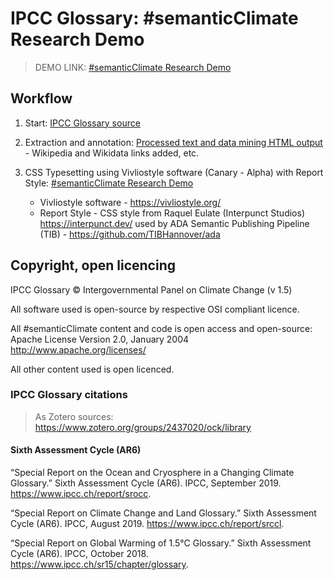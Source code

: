 # IPCC Glossary: #semanticClimate Research Demo

> DEMO LINK: [#semanticClimate Research Demo](https://vivliostyle.vercel.app/#src=https://raw.githubusercontent.com/semanticClimate/glossary-demo/main/html/index.html)

## Workflow

  1. Start: [IPCC Glossary source](https://apps.ipcc.ch/glossary/)

  2. Extraction and annotation: [Processed text and data mining HTML output](https://github.com/semanticClimate/semanticClimate/blob/main/ipcc/ar6/test/total_glossary/new_total_demo.html) - Wikipedia and Wikidata links added, etc.

  3. CSS Typesetting using Vivliostyle software (Canary - Alpha) with Report Style: [#semanticClimate Research Demo](https://vivliostyle.vercel.app/#src=https://raw.githubusercontent.com/semanticClimate/glossary-demo/main/html/index.html)
     - Vivliostyle software - https://vivliostyle.org/
     - Report Style - CSS style from Raquel Eulate (Interpunct Studios) https://interpunct.dev/ used by ADA Semantic Publishing Pipeline (TIB) - https://github.com/TIBHannover/ada

## Copyright, open licencing

IPCC Glossary © Intergovernmental Panel on Climate Change (v 1.5)

All software used is open-source by respective OSI compliant licence.

All #semanticClimate content and code is open access and open-source: Apache License Version 2.0, January 2004 http://www.apache.org/licenses/

All other content used is open licenced.

### IPCC Glossary citations

> As Zotero sources: https://www.zotero.org/groups/2437020/ock/library 

#### Sixth Assessment Cycle (AR6)

“Special Report on the Ocean and Cryosphere in a Changing Climate Glossary.” Sixth Assessment Cycle (AR6). IPCC, September 2019. https://www.ipcc.ch/report/srocc.

“Special Report on Climate Change and Land Glossary.” Sixth Assessment Cycle (AR6). IPCC, August 2019. https://www.ipcc.ch/report/srccl.

“Special Report on Global Warming of 1.5°C Glossary.” Sixth Assessment Cycle (AR6). IPCC, October 2018. https://www.ipcc.ch/sr15/chapter/glossary.








